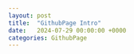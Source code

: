 ```yaml
---
layout: post
title:  "GithubPage Intro"
date:   2024-07-29 00:00:00 +0000
categories: GithubPage
---
```


